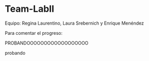 # Team-LabII
Equipo: Regina Laurentino, Laura Srebernich y Enrique Menéndez

Para comentar el progreso:

PROBANDOOOOOOOOOOOOOOOOOO

probando
